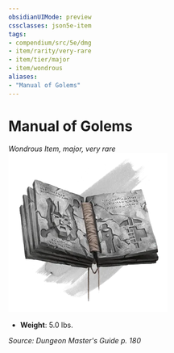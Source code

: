 ```yaml
---
obsidianUIMode: preview
cssclasses: json5e-item
tags:
- compendium/src/5e/dmg
- item/rarity/very-rare
- item/tier/major
- item/wondrous
aliases: 
- "Manual of Golems"
---
```

# Manual of Golems
*Wondrous Item, major, very rare*  
![](https://raw.githubusercontent.com/5etools-mirror-2/5etools-img/main/items/DMG/Manual%20of%20Golems.webp#right)  

- **Weight**: 5.0 lbs.

*Source: Dungeon Master's Guide p. 180*